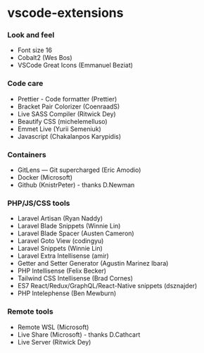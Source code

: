 # vscode-extensions

### Look and feel

- Font size 16
- Cobalt2 (Wes Bos)
- VSCode Great Icons (Emmanuel Beziat)

### Code care

- Prettier - Code formatter (Prettier)
- Bracket Pair Colorizer (CoenraadS)
- Live SASS Compiler (Ritwick Dey)
- Beautify CSS (michelemelluso)
- Emmet Live (Yurii Semeniuk)
- Javascript (Chakalanpos Karypidis)

### Containers

- GitLens — Git supercharged (Eric Amodio)
- Docker (Microsoft)
- Github (KnistrPeter) - thanks D.Newman

### PHP/JS/CSS tools

- Laravel Artisan (Ryan Naddy)
- Laravel Blade Snippets (Winnie Lin)
- Laravel Blade Spacer (Austen Cameron)
- Laravel Goto View (codingyu)
- Laravel Snippets (Winnie Lin)
- Laravel Extra Intellisense (amir)
- Getter and Setter Generator (Agustin Marinez Ibara)
- PHP Intellisense (Felix Becker)
- Tailwind CSS Intellisense (Brad Cornes)
- ES7 React/Redux/GraphQL/React-Native snippets (dsznajder)
- PHP Intelephense (Ben Mewburn)

### Remote tools

- Remote WSL (Microsoft)
- Live Share (Microsoft) - thanks D.Cathcart
- Live Server (Ritwick Dey)
